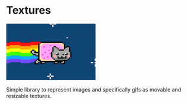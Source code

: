 # Textures 
![logo](test.gif)

Simple library to represent images and specifically gifs as movable and resizable textures. 

